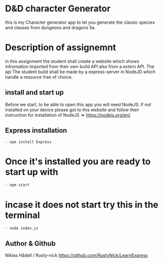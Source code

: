# D&D character Generator
this is my Character generator app to let you generate the classic species and classes from dungeons and dragons 5e.
# Description of assignemnt
in this assignment the student shall create a website which shows infromation imported from their own build API also
from a extern API. The api The student build shall be made by a express-server in NodeJD which handle a resource free of choice. 

## install and start up
Before we start, to be able to open this app you will need NodeJS. if not installed on your device please got to this website and follow their instruction for installation of NodeJS => https://nodejs.org/en/

## Express installation
    - npm install Express
# Once it's installed you are ready to start up with 
    - npm start
# incase it does not start try this in the terminal
    - node index.js 

##  Author & Github
Niklas Hådell / Rusty-nick
https://github.com/RustyNick/LearnExpress
